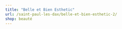 ```yaml
---
title: "Belle et Bien Esthetic"
url: /saint-paul-les-dax/belle-et-bien-esthetic-2/
shop: beauté
---
```

